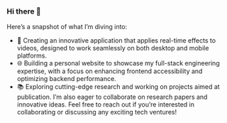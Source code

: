 ### Hi there 👋
Here’s a snapshot of what I’m diving into:

- 🎥 Creating an innovative application that applies real-time effects to videos, designed to work seamlessly on both desktop and mobile platforms.
- 🌐 Building a personal website to showcase my full-stack engineering expertise, with a focus on enhancing frontend accessibility and optimizing backend performance.
- 📚 Exploring cutting-edge research and working on projects aimed at publication. I’m also eager to collaborate on research papers and innovative ideas.
Feel free to reach out if you’re interested in collaborating or discussing any exciting tech ventures!
